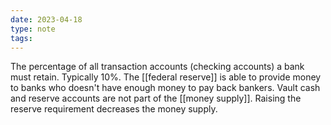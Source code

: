 ```yaml
---
date: 2023-04-18
type: note
tags: 
---
```


The percentage of all transaction accounts (checking accounts) a bank must retain. Typically 10%. The [[federal reserve]] is able to provide money to banks who doesn't have enough money to pay back bankers. Vault cash and reserve accounts are not part of the [[money supply]]. Raising the reserve requirement decreases the money supply.
